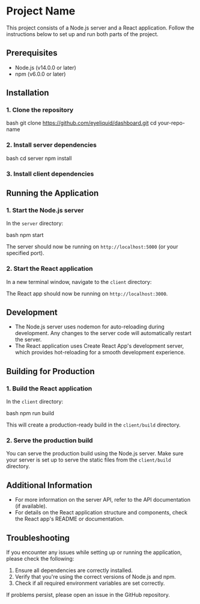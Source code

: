 # Project Name

This project consists of a Node.js server and a React application. Follow the instructions below to set up and run both parts of the project.

## Prerequisites

- Node.js (v14.0.0 or later)
- npm (v6.0.0 or later)

## Installation

### 1. Clone the repository

bash
git clone https://github.com/eyeliquid/dashboard.git
cd your-repo-name

### 2. Install server dependencies

bash
cd server
npm install

### 3. Install client dependencies


## Running the Application

### 1. Start the Node.js server

In the `server` directory:

bash
npm start

The server should now be running on `http://localhost:5000` (or your specified port).

### 2. Start the React application

In a new terminal window, navigate to the `client` directory:

The React app should now be running on `http://localhost:3000`.

## Development

- The Node.js server uses nodemon for auto-reloading during development. Any changes to the server code will automatically restart the server.
- The React application uses Create React App's development server, which provides hot-reloading for a smooth development experience.

## Building for Production

### 1. Build the React application

In the `client` directory:

bash
npm run build


This will create a production-ready build in the `client/build` directory.

### 2. Serve the production build

You can serve the production build using the Node.js server. Make sure your server is set up to serve the static files from the `client/build` directory.

## Additional Information

- For more information on the server API, refer to the API documentation (if available).
- For details on the React application structure and components, check the React app's README or documentation.

## Troubleshooting

If you encounter any issues while setting up or running the application, please check the following:

1. Ensure all dependencies are correctly installed.
2. Verify that you're using the correct versions of Node.js and npm.
3. Check if all required environment variables are set correctly.

If problems persist, please open an issue in the GitHub repository.
